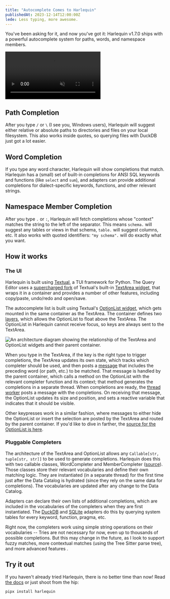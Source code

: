 ```yaml
---
title: "Autocomplete Comes to Harlequin"
publishedAt: 2023-12-14T12:00:00Z
lede: Less typing, more awesome.
---
```


<script>
    import autocomplete from '$lib/assets/blog/autocomplete.mp4'
    import arch from '$lib/assets/blog/autocomplete-arch.png'
</script>

You've been asking for it, and now you've got it: Harlequin v1.7.0 ships with a powerful autocomplete system for paths, words, and namespace members.

<video autoplay loop muted playsinline controls class="mt-6">
    Your browser does not support .mp4
    <source src={autocomplete} type="video/mp4" />
</video>

## Path Completion

After you type `/` or `\` (I see you, Windows users), Harlequin will suggest either relative or absolute paths to directories and files on your local filesystem. This also works inside quotes, so querying files with DuckDB just got a lot easier.

## Word Completion

If you type any word character, Harlequin will show completions that match. Harlequin has a (small) set of built-in completions for ANSI SQL keywords and functions (like `select` and `sum`), and adapters can provide additional completions for dialect-specific keywords, functions, and other relevant strings.

## Namespace Member Completion

After you type `.` or `:`, Harlequin will fetch completions whose "context" matches the string to the left of the separator. This means `schema.` will suggest any tables or views in that schema, `table.` will suggest columns, etc. It also works with quoted identifiers: `"my schema".` will do exactly what you want.

## How it works

### The UI

Harlequin is built using [Textual](https://textual.textualize.io/), a TUI framework for Python. The Query Editor uses a [supercharged fork](https://github.com/tconbeer/textual-textarea) of Textual's built-in [TextArea widget](https://textual.textualize.io/widget_gallery/#textarea), that wraps it in a container and provides a number of other features, including copy/paste, undo/redo and open/save.

The autocomplete list is built using Textual's [OptionList widget](https://textual.textualize.io/widget_gallery/#textarea), which gets mounted in the same container as the TextArea. The container defines two [layers](https://textual.textualize.io/guide/layout/#layers), which allows the OptionList to float above the TextArea. The OptionList in Harlequin cannot receive focus, so keys are always sent to the TextArea.

<img src={arch} alt="An architecture diagram showing the relationship of the TextArea and OptionList widgets and their parent container." class="my-6">

When you type in the TextArea, if the key is the right type to trigger completions, the TextArea updates its own state, which tracks which completer should be used, and then posts a [message](https://textual.textualize.io/guide/events/) that includes the preceding word (or path, etc.) to be matched. That message is handled by the parent container, which calls a method on the OptionList with the relevant completer function and its context; that method generates the completions in a separate thread. When completions are ready, the [thread worker](https://textual.textualize.io/guide/workers/#thread-workers) posts a message with the completions. On receiving that message, the OptionList updates its size and position, and sets a reactive variable that indicates that it should be visible.

Other keypresses work in a similar fashion, where messages to either hide the OptionList or insert the selection are posted by the TextArea and routed by the parent container. If you'd like to dive in farther, the [source for the OptionList is here](https://github.com/tconbeer/textual-textarea/blob/main/src/textual_textarea/autocomplete.py).

### Pluggable Completers

The architecture of the TextArea and OptionList allows any `Callable[str, tuple[str, str]]` to be used to generate completions. Harlequin does this with two callable classes, WordCompleter and MemberCompleter ([source](https://github.com/tconbeer/harlequin/blob/main/src/harlequin/autocomplete/completers.py)). Those classes store their relevant vocabularies and define their own matching logic. They are instantiated (in a separate thread) for the first time just after the Data Catalog is hydrated (since they rely on the same data for completions). The vocabularies are updated after any change to the Data Catalog.

Adapters can declare their own lists of additional completions, which are included in the vocabularies of the completers when they are first instantiated. The [DuckDB](https://github.com/tconbeer/harlequin/blob/main/src/harlequin_duckdb/completions.py) and [SQLite](https://github.com/tconbeer/harlequin/blob/main/src/harlequin_sqlite/completions.py) adapters do this by querying system tables for every keyword, function, pragma, etc.

Right now, the completers work using simple string operations on their vocabularies -- Tries are not necessary for now, even up to thousands of possible completions. But this may change in the future, as I look to support fuzzy matches, more contextual matches (using the Tree Sitter parse tree), and more advanced features .

## Try it out

If you haven't already tried Harlequin, there is no better time than now! Read [the docs](/docs/getting-started) or just shoot from the hip:

```bash
pipx install harlequin
```
